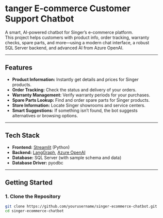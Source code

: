 # tanger E-commerce Customer Support Chatbot

A smart, AI-powered chatbot for Singer’s e-commerce platform.  
This project helps customers with product info, order tracking, warranty checks, spare parts, and more—using a modern chat interface, a robust SQL Server backend, and advanced AI from Azure OpenAI.

---

## Features

- **Product Information:** Instantly get details and prices for Singer products.
- **Order Tracking:** Check the status and delivery of your orders.
- **Warranty Management:** Verify warranty periods for your purchases.
- **Spare Parts Lookup:** Find and order spare parts for Singer products.
- **Store Information:** Locate Singer showrooms and service centers.
- **Smart Suggestions:** If something isn’t found, the bot suggests alternatives or browsing options.

---

## Tech Stack

- **Frontend:** [Streamlit](https://streamlit.io/) (Python)
- **Backend:** [LangGraph](https://github.com/langchain-ai/langgraph), [Azure OpenAI](https://azure.microsoft.com/en-us/products/ai-services/openai-service)
- **Database:** SQL Server (with sample schema and data)
- **Database Driver:** pyodbc

---

## Getting Started

### 1. Clone the Repository

```bash
git clone https://github.com/yourusername/singer-ecommerce-chatbot.git
cd singer-ecommerce-chatbot